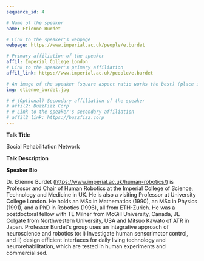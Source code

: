 ```yaml
---
sequence_id: 4

# Name of the speaker
name: Etienne Burdet

# Link to the speaker's webpage
webpage: https://www.imperial.ac.uk/people/e.burdet

# Primary affiliation of the speaker
affil: Imperial College London
# Link to the speaker's primary affiliation
affil_link: https://www.imperial.ac.uk/people/e.burdet

# An image of the speaker (square aspect ratio works the best) (place in the `assets/img/speakers` directory)
img: etienne_burdet.jpg

# # (Optional) Secondary affiliation of the speaker
# affil2: BuzzFizz Corp
# # Link to the speaker's secondary affiliation 
# affil2_link: https://buzzfizz.corp
---
```


<!-- Whatever you write below will show up as the speaker's bio -->



<p><b> Talk Title </b></p>

Social Rehabilitation Network

<p><b> Talk Description </b></p>


 

<p><b> Speaker Bio </b></p>

Dr. Etienne Burdet (https://www.imperial.ac.uk/human-robotics/) is Professor and Chair of Human Robotics at the Imperial College of Science, Technology and Medicine in UK. He is also a visiting Professor at University College London. He holds an MSc in Mathematics (1990), an MSc in Physics (1991), and a PhD in Robotics (1996), all from ETH-Zurich. He was a postdoctoral fellow with TE Milner from McGill University, Canada, JE Colgate from Northwestern University, USA and Mitsuo Kawato of ATR in Japan. Professor Burdet's group uses an integrative approach of neuroscience and robotics to: i) investigate human sensorimotor control, and ii) design efficient interfaces for daily living technology and neurorehabilitation, which are tested in human experiments and commercialised. 

